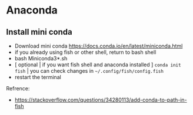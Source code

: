 # Anaconda 




## Install mini conda 

- Download mini conda https://docs.conda.io/en/latest/miniconda.html
- if you already using fish or other shell, return to bash shell
- bash Miniconda3*.sh
- [ optional | if you want fish shell and anaconda installed ] `conda init fish` | you can check changes in `~/.config/fish/config.fish`
- restart the terminal

Refrence:
- https://stackoverflow.com/questions/34280113/add-conda-to-path-in-fish
